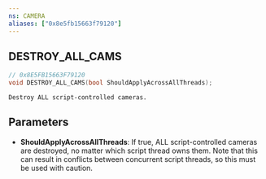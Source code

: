 ```yaml
---
ns: CAMERA
aliases: ["0x8e5fb15663f79120"]
---
```

## DESTROY_ALL_CAMS

```c
// 0x8E5FB15663F79120
void DESTROY_ALL_CAMS(bool ShouldApplyAcrossAllThreads);
```

```
Destroy ALL script-controlled cameras.
```

## Parameters
* **ShouldApplyAcrossAllThreads**: If true, ALL script-controlled cameras are destroyed, no matter which script thread owns them. Note that this can result in conflicts between concurrent script threads, so this must be used with caution.
